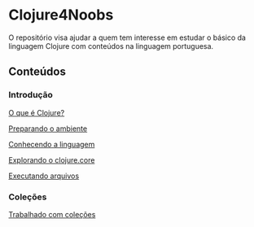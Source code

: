# Clojure4Noobs

O repositório visa ajudar a quem tem interesse em estudar o básico da linguagem Clojure com conteúdos na
linguagem portuguesa.

## Conteúdos

### Introdução

[O que é Clojure?](/conteudos/introducao/O_que_eh_clojure.md)

[Preparando o ambiente](/conteudos/introducao/Preparando_o_ambiente.md)

[Conhecendo a linguagem](/conteudos/introducao/Conhecendo_a_linguagem.md)

[Explorando o clojure.core](/conteudos/introducao/Explorando_o_clojure_core.md)

[Executando arquivos](/conteudos/introducao/Executando_arquivos.md)

### Coleções
[Trabalhado com coleções](/conteudos/colecoes/Trabalhando_com_colecoes.md)
